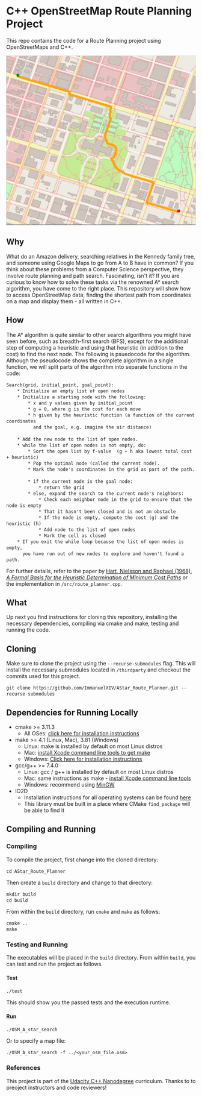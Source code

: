 # C++ OpenStreetMap Route Planning Project

This repo contains the code for a Route Planning project using OpenStreetMaps and C++.

<img src="map.png" width="600" height="450" />

## Why
What do an Amazon delivery, searching relatives in the Kennedy family tree, and someone using Google Maps to go from A to B have in common? If you think about these problems from a Computer Science perspective, they involve route planning and path search. Fascinating, isn't it? If you are curious to know how to solve these tasks via the renowned A* search algorithm, you have come to the right place. This repository will show how to access OpenStreetMap data, finding the shortest path from coordinates on a map and display them - all written in C++.

## How
The A* algorithm is quite similar to other search algorithms you might have seen before, such as breadth-first search (BFS), except for the additional step of computing a heuristic and using that heuristic (in addition to the cost) to find the next node. The following is psuedocode for the algorithm. Although the pseudocode shows the complete algorithm in a single function, we will split parts of the algorithm into separate functions in the code:

```
Search(grid, initial_point, goal_point):
	* Initialize an empty list of open nodes
	* Initialize a starting node with the following:
		* x and y values given by initial_point
		* g = 0, where g is the cost for each move
		* h given by the heuristic function (a function of the current coordinates 
		  and the goal, e.g. imagine the air distance)
	
	* Add the new node to the list of open nodes.
	* while the list of open nodes is not empty, do:
		* Sort the open list by f-value  (g + h aka lowest total cost + heuristic)
		* Pop the optimal node (called the current node).
		* Mark the node's coordinates in the grid as part of the path.
		
		* if the current node is the goal node:
			* return the grid
		* else, expand the search to the current node's neighbors:
			* Check each neighbor node in the grid to ensure that the node is empty
			* That it hasn't been closed and is not an obstacle
			* If the node is empty, compute the cost (g) and the heuristic (h)
			* Add node to the list of open nodes
			* Mark the cell as closed
	* If you exit the while loop because the list of open nodes is empty, 
	  you have run out of new nodes to explore and haven't found a path.
```

For further details, refer to the paper by [Hart, Nielsson and Raphael (1968), _A Formal Basis for the Heuristic Determination of Minimum Cost Paths_](https://ieeexplore.ieee.org/document/4082128) or the implementation in `/src/route_planner.cpp`.

## What
Up next you find instructions for cloning this repository, installing the necessary dependencies, compiling via cmake and make, testing and running the code. 

## Cloning

Make sure to clone the project using the `--recurse-submodules` flag. This will install the necessary submodules located in `/thirdparty` and checkout the commits used for this project.
```
git clone https://github.com/ImmanuelXIV/AStar_Route_Planner.git --recurse-submodules
```

## Dependencies for Running Locally
* cmake >= 3.11.3
  * All OSes: [click here for installation instructions](https://cmake.org/install/)
* make >= 4.1 (Linux, Mac), 3.81 (Windows)
  * Linux: make is installed by default on most Linux distros
  * Mac: [install Xcode command line tools to get make](https://developer.apple.com/xcode/features/)
  * Windows: [Click here for installation instructions](http://gnuwin32.sourceforge.net/packages/make.htm)
* gcc/g++ >= 7.4.0
  * Linux: gcc / g++ is installed by default on most Linux distros
  * Mac: same instructions as make - [install Xcode command line tools](https://developer.apple.com/xcode/features/)
  * Windows: recommend using [MinGW](http://www.mingw.org/)
* IO2D
  * Installation instructions for all operating systems can be found [here](https://github.com/cpp-io2d/P0267_RefImpl/blob/master/BUILDING.md)
  * This library must be built in a place where CMake `find_package` will be able to find it

## Compiling and Running

### Compiling
To compile the project, first change into the cloned directory:
```
cd AStar_Route_Planner
```
Then create a `build` directory and change to that directory:
```
mkdir build
cd build
```
From within the `build` directory, run `cmake` and `make` as follows:
```
cmake ..
make
```
### Testing and Running
The executables will be placed in the `build` directory. From within `build`, you can test and run the project as follows.

#### Test
```
./test
```
This should show you the passed tests and the execution runtime.

#### Run
```
./OSM_A_star_search
```
Or to specify a map file:
```
./OSM_A_star_search -f ../<your_osm_file.osm>
```

### References
This project is part of the [Udacity C++ Nanodegree](https://www.udacity.com/course/c-plus-plus-nanodegree--nd213) curriculum. Thanks to to preoject instructors and code reviewers!


